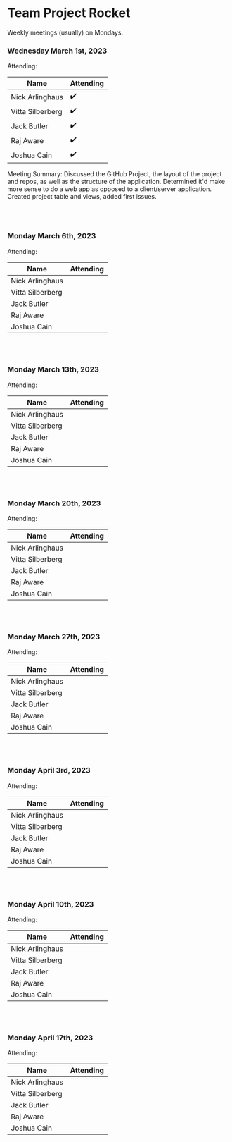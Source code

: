 # Team Project Rocket

Weekly meetings (usually) on Mondays.

### Wednesday March 1st, 2023
Attending:

|Name               | Attending |
|-------------------|-----------|
| Nick Arlinghaus   | :heavy_check_mark: |
| Vitta Silberberg  | :heavy_check_mark: |
| Jack Butler       | :heavy_check_mark: |
| Raj Aware         | :heavy_check_mark: |
| Joshua Cain       | :heavy_check_mark: |

Meeting Summary: Discussed the GitHub Project, the layout of the project and repos, as well as the structure of the application. Determined it'd make more sense to do a web app as opposed to a client/server application. Created project table and views, added first issues.

</br></br>

### Monday March 6th, 2023
Attending:

|Name               | Attending |
|-------------------|-----------|
| Nick Arlinghaus   |      |
| Vitta Silberberg  |      |
| Jack Butler       |      |
| Raj Aware         |      |
| Joshua Cain       |      |

</br></br>

### Monday March 13th, 2023
Attending:

|Name               | Attending |
|-------------------|-----------|
| Nick Arlinghaus   |      |
| Vitta Silberberg  |      |
| Jack Butler       |      |
| Raj Aware         |      |
| Joshua Cain       |      |

</br></br>

### Monday March 20th, 2023
Attending:

|Name               | Attending |
|-------------------|-----------|
| Nick Arlinghaus   |      |
| Vitta Silberberg  |      |
| Jack Butler       |      |
| Raj Aware         |      |
| Joshua Cain       |      |

</br></br>

### Monday March 27th, 2023
Attending:

|Name               | Attending |
|-------------------|-----------|
| Nick Arlinghaus   |      |
| Vitta Silberberg  |      |
| Jack Butler       |      |
| Raj Aware         |      |
| Joshua Cain       |      |

</br></br>

### Monday April 3rd, 2023
Attending:

|Name               | Attending |
|-------------------|-----------|
| Nick Arlinghaus   |      |
| Vitta Silberberg  |      |
| Jack Butler       |      |
| Raj Aware         |      |
| Joshua Cain       |      |

</br></br>

### Monday April 10th, 2023
Attending:

|Name               | Attending |
|-------------------|-----------|
| Nick Arlinghaus   |      |
| Vitta Silberberg  |      |
| Jack Butler       |      |
| Raj Aware         |      |
| Joshua Cain       |      |

</br></br>

### Monday April 17th, 2023
Attending:

|Name               | Attending |
|-------------------|-----------|
| Nick Arlinghaus   |      |
| Vitta Silberberg  |      |
| Jack Butler       |      |
| Raj Aware         |      |
| Joshua Cain       |      |




